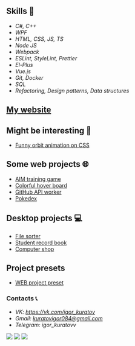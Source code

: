 ## Skills 🧠
 - *C#, C++*
 - *WPF*
 - *HTML, CSS, JS, TS*
 - *Node JS*
 - *Webpack*
 - *ESLint, StyleLint, Prettier*
 - *El-Plus*
 - *Vue.js*
 - *Git, Docker*
 - *SQL*
 - *Refactoring, Design patterns, Data structures*

## [My website](https://kuratovigor.github.io/portfolio-website/)

## Might be interesting 🍒
 - [Funny orbit animation on CSS](https://kuratovigor.github.io/figuresorbit.github.io/)

## Some web projects 🌐
 - [AIM training game](https://kuratovigor.github.io/aim-training/)
 - [Colorful hover board](https://kuratovigor.github.io/hover-board/)
 - [GitHub API worker](https://kuratovigor.github.io/github-users-worker/)
 - [Pokedex](http://pokedex.kuratovia.ru/)

## Desktop projects 💻
 - [File sorter](https://github.com/KuratovIgor/FileSorter3000)
 - [Student record book](https://github.com/KuratovIgor/Record_book)
 - [Computer shop](https://github.com/KuratovIgor/SCN)
 
## Project presets
 - [WEB project preset](https://github.com/KuratovIgor/web-project-preset)


### Contacts 📞
 - *VK: https://vk.com/igor_kuratov*
 - *Gmail: kuratovigor084@gmail.com*
 - *Telegram: igor_kuratovv*


![](https://github-profile-summary-cards.vercel.app/api/cards/profile-details?username=KuratovIgor&theme=solarized_dark)
![](https://github-profile-summary-cards.vercel.app/api/cards/repos-per-language?username=KuratovIgor&theme=solarized_dark)
![](https://github-profile-summary-cards.vercel.app/api/cards/stats?username=KuratovIgor&theme=solarized_dark)
